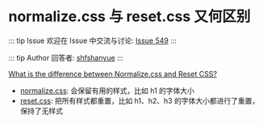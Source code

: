 # normalize.css 与 reset.css 又何区别



::: tip Issue 
 欢迎在 Issue 中交流与讨论: [Issue 549](https://github.com/shfshanyue/Daily-Question/issues/549) 
:::

::: tip Author 
回答者: [shfshanyue](https://github.com/shfshanyue) 
:::

[What is the difference between Normalize.css and Reset CSS?](https://stackoverflow.com/questions/6887336/what-is-the-difference-between-normalize-css-and-reset-css)

+ [normalize.css](https://github.com/necolas/normalize.css/blob/master/normalize.css): 会保留有用的样式，比如 h1 的字体大小
+ [reset.css](https://github.com/jgthms/minireset.css/blob/master/minireset.css): 把所有样式都重置，比如 h1、h2、h3 的字体大小都进行了重置，保持了无样式